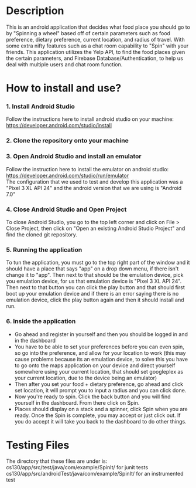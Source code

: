 


# Description
This is an android application that decides what food place you should go to by "Spinning a wheel" based off of certain parameters such as food preference, dietary preference, current location, and radius of travel. With some extra nifty features such as a chat room capability to "Spin" with your friends. This application utilizes the Yelp API, to find the food places given the certain parameters, and Firebase Database/Authentication, to help us deal with multiple users and chat room function.

# How to install and use?
### 1. Install Android Studio<br />
Follow the instructions here to install android studio on your machine: https://developer.android.com/studio/install
### 2. Clone the repository onto your machine
### 3. Open Android Studio and install an emulator<br />
Follow the instruction here to install the emulator on android studio: https://developer.android.com/studio/run/emulator<br />
The configuration that we used to test and develop this application was a "Pixel 3 XL API 24" and the android version that we are using is "Android 7.0"
### 4. Close Android Studio and Open Project<br />
To close Android Studio, you go to the top left corner and click on File > Close Project, then click on "Open an existing Android Studio Project" and find the cloned git repository.

### 5. Running the application<br />
To tun the application, you must go to the top right part of the window and it should have a place that says "app" on a drop down menu, if there isn't change it to "app". Then next to that should be the emulation device, pick you emulation device, for us that emulation device is "Pixel 3 XL API 24". Then next to that button you can click the play button and that should first boot up your emulation device and if there is an error saying there is no emulation device, click the play button again and then it should install and run.

### 6. Inside the application<br />
* Go ahead and register in yourself and then you should be logged in and in the dashboard
* You have to be able to set your preferences before you can even spin, so go into the preference, and allow for your location to work
(this may cause problems because its an emulation device, to solve this you have to go onto the maps application on your device and direct yourself somewhere using your current location, that should set googleplex as your current location, due to the device being an emulator) 
* Then after you set your food + dietary preference, go ahead and click set location, it will prompt you to input a radius and you can click done. 
* Now you're ready to spin. Click the back button and you will find yourself in the dashboard. From there click on Spin.
* Places should display on a stack and a spinner, click Spin when you are ready. Once the Spin is complete, you may accept or just click out. If you do accept it will take you back to the dashboard to do other things.

# Testing Files
The directory that these files are under is:
cs130/app/src/test/java/com/example/SpinIt/ for junit tests
cs130/app/src/androidTest/java/com/example/SpinIt/ for an instrumented test
